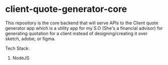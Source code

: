 # client-quote-generator-core

This repository is the core backend that will serve APIs to the Client quote generator app which is a utility app for my S.O (She's a financial advisor) for generating quotation for a client instead of designing/creating it over sketch, adobe, or figma.

Tech Stack:

1. NodeJS
